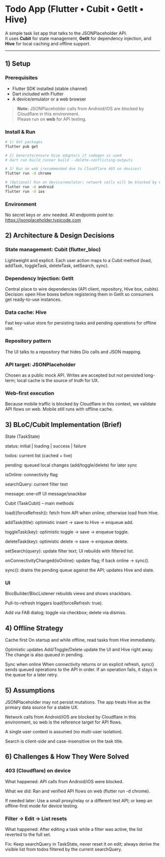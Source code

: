# Todo App (Flutter • Cubit • GetIt • Hive)

A simple task list app that talks to the JSONPlaceholder API.  
It uses **Cubit** for state management, **GetIt** for dependency injection, and **Hive** for local caching and offline support.

---

## 1) Setup

### Prerequisites
- Flutter SDK installed (stable channel)
- Dart included with Flutter
- A device/emulator or a web browser

> **Note:** JSONPlaceholder calls from Android/iOS are blocked by Cloudflare in this environment.  
> Please run on **web** for API testing.

### Install & Run
```bash
# 1) Get packages
flutter pub get

# 2) Generate/ensure Hive adapters if codegen is used
# dart run build_runner build --delete-conflicting-outputs

# 3) Run on web (recommended due to Cloudflare 403 on devices)
flutter run -d chrome

# (Optional) Run on device/emulator; network calls will be blocked by Cloudflare here
flutter run -d android
flutter run -d ios
```
### Environment

No secret keys or .env needed. All endpoints point to:
https://jsonplaceholder.typicode.com


## 2) Architecture & Design Decisions

### State management: Cubit (flutter_bloc)
Lightweight and explicit. Each user action maps to a Cubit method (load, addTask, toggleTask, deleteTask, setSearch, sync).

### Dependency Injection: GetIt
Central place to wire dependencies (API client, repository, Hive box, cubits).
Decision: open Hive boxes before registering them in GetIt so consumers get ready-to-use instances.

### Data cache: Hive
Fast key-value store for persisting tasks and pending operations for offline use.

### Repository pattern
The UI talks to a repository that hides Dio calls and JSON mapping.

### API target: JSONPlaceholder
Chosen as a public mock API. Writes are accepted but not persisted long-term; local cache is the source of truth for UX.

### Web-first execution
Because mobile traffic is blocked by Cloudflare in this context, we validate API flows on web. Mobile still runs with offline cache.

## 3) BLoC/Cubit Implementation (Brief)

State (TaskState)

status: initial | loading | success | failure

todos: current list (cached + live)

pending: queued local changes (add/toggle/delete) for later sync

isOnline: connectivity flag

searchQuery: current filter text

message: one-off UI message/snackbar

Cubit (TaskCubit) – main methods

load({forceRefresh}): fetch from API when online; otherwise load from Hive.

addTask(title): optimistic insert → save to Hive → enqueue add.

toggleTask(key): optimistic toggle → save → enqueue toggle.

deleteTask(key): optimistic delete → save → enqueue delete.

setSearch(query): update filter text; UI rebuilds with filtered list.

onConnectivityChanged(isOnline): update flag; if back online → sync().

sync(): drains the pending queue against the API; updates Hive and state.

### UI

BlocBuilder/BlocListener rebuilds views and shows snackbars.

Pull-to-refresh triggers load(forceRefresh: true).

Add via FAB dialog; toggle via checkbox; delete via dismiss.

## 4) Offline Strategy

Cache first
On startup and while offline, read tasks from Hive immediately.

Optimistic updates
Add/Toggle/Delete update the UI and Hive right away. The change is also queued in pending.

Sync when online
When connectivity returns or on explicit refresh, sync() sends queued operations to the API in order.
If an operation fails, it stays in the queue for a later retry.

## 5) Assumptions

JSONPlaceholder may not persist mutations. The app treats Hive as the primary data source for a stable UX.

Network calls from Android/iOS are blocked by Cloudflare in this environment, so web is the reference target for API flows.

A single user context is assumed (no multi-user isolation).

Search is client-side and case-insensitive on the task title.

## 6) Challenges & How They Were Solved

### 403 (Cloudflare) on device

What happened: API calls from Android/iOS were blocked.

What we did: Ran and verified API flows on web (flutter run -d chrome).

If needed later: Use a small proxy/relay or a different test API; or keep an offline-first mode for device testing.

### Filter → Edit → List resets

What happened: After editing a task while a filter was active, the list reverted to the full set.

Fix: Keep searchQuery in TaskState, never reset it on edit; always derive the visible list from todos filtered by the current searchQuery.
